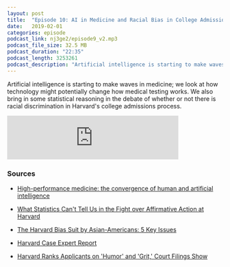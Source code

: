 ```yaml
---
layout: post
title:  "Episode 10: AI in Medicine and Racial Bias in College Admissions"
date:   2019-02-01
categories: episode
podcast_link: nj3ge2/episode9_v2.mp3
podcast_file_size: 32.5 MB
podcast_duration: "22:35"
podcast_length: 3253261
podcast_description: "Artificial intelligence is starting to make waves in medicine; we look at how technology might potentially change how medical testing works. We also bring in some statistical reasoning in the debate of whether or not there is racial discrimination in Harvard's college admissions process."
---
```


Artificial intelligence is starting to make waves in medicine; we look at how technology might potentially change how medical testing works. We also bring in some statistical reasoning in the debate of whether or not there is racial discrimination in Harvard's college admissions process.

<iframe src="https://anchor.fm/databytes/embed/episodes/Episode-10-AI-in-Medicine-and-Racial-Bias-in-College-Admissions-e3385t" height="102px" width="400px" frameborder="0" scrolling="no"></iframe>

### Sources

* [High-performance medicine: the convergence of human and artificial intelligence](https://www.nature.com/articles/s41591-018-0300-7)

* [What Statistics Can't Tell Us in the Fight over Affirmative Action at Harvard](http://bostonreview.net/law-justice/andrew-gelman-sharad-goel-daniel-e-ho-what-statistics-cant-tell-us-fight-over)

* [The Harvard Bias Suit by Asian-Americans: 5 Key Issues](https://www.nytimes.com/2018/12/20/us/harvard-asian-american-students-discrimination.html)

* [Harvard Case Expert Report](http://samv91khoyt2i553a2t1s05i-wpengine.netdna-ssl.com/wp-content/uploads/2018/06/Doc-415-1-Arcidiacono-Expert-Report.pdf)

* [Harvard Ranks Applicants on 'Humor' and 'Grit,' Court Filings Show](https://www.thecrimson.com/article/2018/6/16/harvard-admissions-behind-the-scenes/)